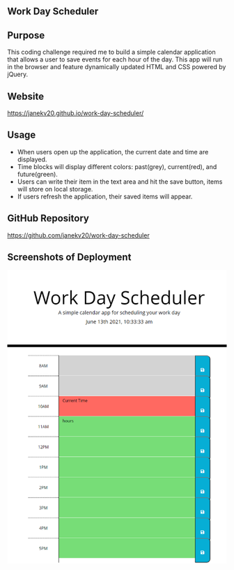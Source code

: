 ## Work Day Scheduler

## Purpose
This coding challenge required me to build a simple calendar application that allows a user to save events for each hour of the day. This app will run in the browser and feature dynamically updated HTML and CSS powered by jQuery.

## Website
https://janekv20.github.io/work-day-scheduler/

## Usage
* When users open up the application, the current date and time are displayed.
* Time blocks will display different colors: past(grey), current(red), and future(green).
* Users can write their item in the text area and hit the save button, items will store on local storage.
* If users refresh the application, their saved items will appear. 

## GitHub Repository
https://github.com/janekv20/work-day-scheduler

## Screenshots of Deployment
<img src="assets/screenshots/janekv20.github.io_work-day-scheduler.png">

